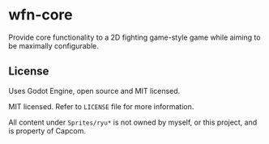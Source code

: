 # wfn-core

Provide core functionality to a 2D fighting game-style game while aiming to be maximally
configurable.

## License

Uses Godot Engine, open source and MIT licensed.

MIT licensed. Refer to `LICENSE` file for more information.

All content under `Sprites/ryu*` is not owned by myself, or this project, and is property of Capcom.

